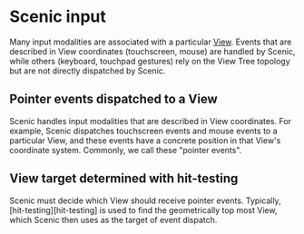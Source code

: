 # Scenic input

Many input modalities are associated with a particular [View][view-glossary].
Events that are described in View coordinates (touchscreen, mouse) are handled
by Scenic, while others (keyboard, touchpad gestures) rely on the View Tree
topology but are not directly dispatched by Scenic.

## Pointer events dispatched to a View

Scenic handles input modalities that are described in View coordinates. For
example, Scenic dispatches touchscreen events and mouse events to a particular
View, and these events have a concrete position in that View's coordinate
system. Commonly, we call these "pointer events".

## View target determined with hit-testing

Scenic must decide which View should receive pointer events. Typically,
[hit-testing][hit-testing] is used to find the geometrically top most View,
which Scenic then uses as the target of event dispatch.

[view-glossary]: /docs/glossary#view
